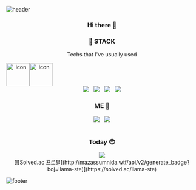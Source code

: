 ![header](https://capsule-render.vercel.app/api?type=waving&color=gradient&height=230&text=Llama-ste&fontAlign=70&fontAlignY=40&animation=twinkling)


<h3 align=center>Hi there 👋 </3>

<h3 align="center">📌 STACK </h3>
<p align="center"> Techs that I've usually used </p>
<div align=center>
<div style="display: flex; align-items: flex-start;"><img src="https://techstack-generator.vercel.app/js-icon.svg" alt="icon" width="61" height="61" /><img src="https://techstack-generator.vercel.app/react-icon.svg" alt="icon" width="61" height="61" /></div>
</div>

<div align="center"><img src="https://img.shields.io/badge/HTML5-e74c3c?style=flat-square&logo=HTML5&logoColor=white"></img> &nbsp <img src="https://img.shields.io/badge/CSS3-0A84FF?style=flat-square&logo=CSS3&logoColor=white"> &nbsp <img src="https://img.shields.io/badge/JavaScript-FFCD11?style=flat-square&logo=JavaScript&logoColor=white"></img> &nbsp <img src="https://img.shields.io/badge/React-00BCF6?style=flat-square&logo=React&logoColor=white"></img></div>

<h3 align="center"> ME 🦙 </h3>

<div align="center"><a href="https://velog.io/@llama" target="_blank"><img src="https://img.shields.io/badge/Velog-20c997?style=flat-square&logo=velog&logoColor=white"/></a> &nbsp <a href="mailto:andong1212@gmail.com" target="_blank"><img src="https://img.shields.io/badge/Gmail-EA4335?style=flat-square&logo=gmail&logoColor=white"/></a></div>

<br>

<div align="center">
  <h3> Today 😎 </h3>
  <a href="https://github.com/llama-ste/"><img src="https://hits.seeyoufarm.com/api/count/incr/badge.svg?url=https%3A%2F%2Fgithub.com%2Fllama-ste%2F&count_bg=%2332D3EB&title_bg=%238A9596&icon=&icon_color=%23E7E7E7&title=WELCOME&edge_flat=false"/></a>
</div>

<div align="center">
  [![Solved.ac
프로필](http://mazassumnida.wtf/api/v2/generate_badge?boj=llama-ste)](https://solved.ac/llama-ste)
</div>

![footer](https://capsule-render.vercel.app/api?section=footer&type=waving&color=gradient)

<!--
**llama-ste/llama-ste** is a ✨ _special_ ✨ repository because its `README.md` (this file) appears on your GitHub profile.

Here are some ideas to get you started:

- 🔭 I’m currently working on ...
- 🌱 I’m currently learning ...
- 👯 I’m looking to collaborate on ...
- 🤔 I’m looking for help with ...
- 💬 Ask me about ...
- 📫 How to reach me: ...
- 😄 Pronouns: ...
- ⚡ Fun fact: ...
-->
